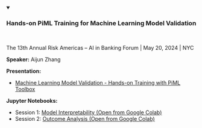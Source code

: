 <details open>
  <summary><h3><strong>Hands-on PiML Training for Machine Learning Model Validation</strong></h3></summary><br /> 

The 13th Annual Risk Americas – AI in Banking Forum | May 20, 2024 | NYC

**Speaker:** Aijun Zhang

**Presentation:** 

- [Machine Learning Model Validation - Hands-on Training with PiML Toolbox](https://github.com/SelfExplainML/PiML-Toolbox/blob/main/docs/Workshop/202405RiskAmericas/202405MLMV_RiskAmericas.pdf)

**Jupyter Notebooks:** 
- Session 1: <a style="text-laign: 'center'" target="_blank" href="https://colab.research.google.com/github/SelfExplainML/PiML-Toolbox/blob/main/docs/Workshop/202405RiskAmericas/202405RiskAmericasTraining_Session1.ipynb">Model Interpretability (Open from Google Colab)</a>  
- Session 2: <a style="text-laign: 'center'" target="_blank" href="https://colab.research.google.com/github/SelfExplainML/PiML-Toolbox/blob/main/docs/Workshop/202405RiskAmericas/202405RiskAmericasTraining_Session2.ipynb">Outcome Analysis (Open from Google Colab)</a>  
</details>  

